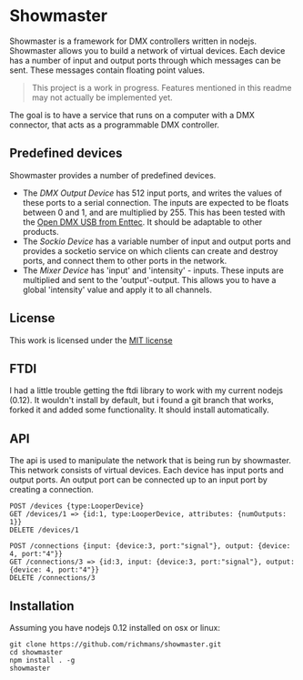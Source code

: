 # Showmaster
Showmaster is a framework for DMX controllers written in nodejs. Showmaster allows you to build a network of virtual devices. Each device has a number of input and output ports through which messages can be sent. These messages contain floating point values.

> This project is a work in progress. Features mentioned in this readme may not actually be implemented yet.

The goal is to have a service that runs on a computer with a DMX connector, that acts as a programmable DMX controller. 

## Predefined devices
Showmaster provides a number of predefined devices. 

* The *DMX Output Device* has 512 input ports, and writes the values of these ports to a serial connection. The inputs are expected to be floats between 0 and 1, and are multiplied by 255. This has been tested with the [Open DMX USB from Enttec](https://www.enttec.com/?main_menu=Products&pn=70303). It should be adaptable to other products.
* The *Sockio Device* has a variable number of input and output ports and provides a socketio service on which clients can create and destroy ports, and connect them to other ports in the network.
* The *Mixer Device* has 'input' and 'intensity' - inputs. These inputs are multiplied and sent to the 'output'-output. This allows you to have a global 'intensity' value and apply it to all channels.


## License
This work is licensed under the [MIT license](https://tldrlegal.com/license/mit-license)

## FTDI
I had a little trouble getting the ftdi library to work with my current nodejs (0.12). It wouldn't install by default, but i found a git branch that works, forked it and added some functionality. It should install automatically.


## API
The api is used to manipulate the network that is being run by showmaster. This network consists of virtual devices. Each device has input ports and output ports. An output port can be connected up to an input port by creating a connection.

    POST /devices {type:LooperDevice}
    GET /devices/1 => {id:1, type:LooperDevice, attributes: {numOutputs: 1}}
    DELETE /devices/1
    
    POST /connections {input: {device:3, port:"signal"}, output: {device: 4, port:"4"}}
    GET /connections/3 => {id:3, input: {device:3, port:"signal"}, output: {device: 4, port:"4"}}
    DELETE /connections/3

## Installation
Assuming you have nodejs 0.12 installed on osx or linux:

    git clone https://github.com/richmans/showmaster.git
    cd showmaster
    npm install . -g
    showmaster
